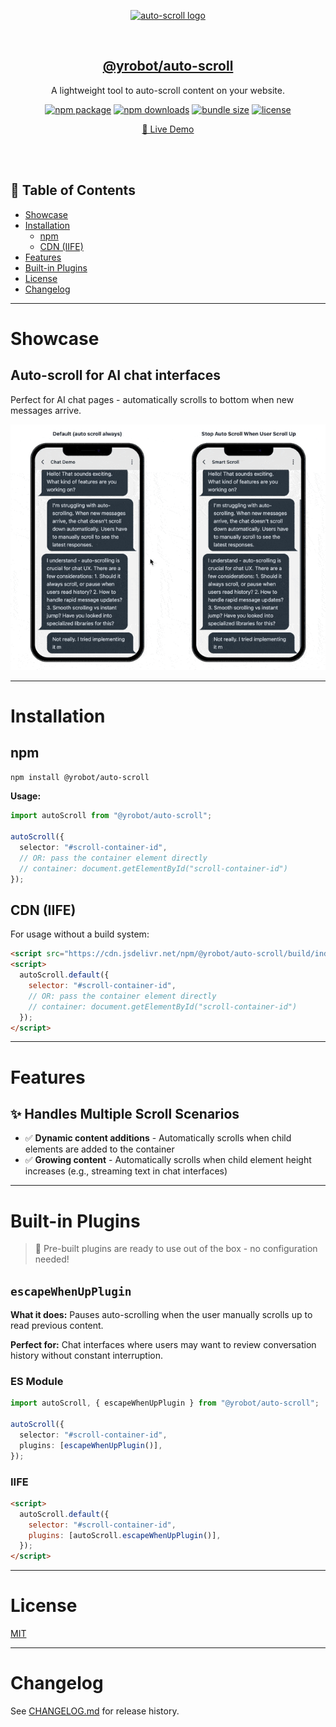 <p align="center">
  <a href="https://github.com/Yrobot/auto-scroll" target="_blank" rel="noopener noreferrer">
    <img width="180" src="https://images.yrobot.top/2024-01-04/auto-scroll-09-59-45.svg" alt="auto-scroll logo">
  </a>
</p>
<br/>
<h2 align="center">
  <a href="https://github.com/Yrobot/auto-scroll">@yrobot/auto-scroll</a>
</h2>
<p align="center">
 A lightweight tool to auto-scroll content on your website.
</p>
<p align="center">
  <a href="https://www.npmjs.com/package/@yrobot/auto-scroll"><img src="https://img.shields.io/npm/v/@yrobot/auto-scroll.svg" alt="npm package"></a>
  <a href="https://www.npmjs.com/package/@yrobot/auto-scroll"><img src="https://img.shields.io/npm/dm/@yrobot/auto-scroll.svg" alt="npm downloads"></a>
  <a href="https://bundlephobia.com/package/@yrobot/auto-scroll"><img src="https://img.shields.io/bundlephobia/minzip/@yrobot/auto-scroll" alt="bundle size"></a>
  <a href="https://github.com/Yrobot/auto-scroll/blob/master/LICENSE"><img src="https://img.shields.io/npm/l/@yrobot/auto-scroll.svg" alt="license"></a>
</p>
<p align="center">
  <a href="https://yrobot.github.io/auto-scroll">🚀 Live Demo</a>
</p>
<br/>

<br/>

## 📖 Table of Contents

- [Showcase](#showcase)
- [Installation](#installation)
  - [npm](#npm)
  - [CDN (IIFE)](#cdn-iife)
- [Features](#features)
- [Built-in Plugins](#built-in-plugins)
- [License](#license)
- [Changelog](#changelog)

---

# Showcase

## Auto-scroll for AI chat interfaces

Perfect for AI chat pages - automatically scrolls to bottom when new messages arrive.

[![demo](/readme/demo.gif)](https://yrobot.github.io/auto-scroll)

---

# Installation

## npm

```bash
npm install @yrobot/auto-scroll
```

**Usage:**

```ts
import autoScroll from "@yrobot/auto-scroll";

autoScroll({
  selector: "#scroll-container-id",
  // OR: pass the container element directly
  // container: document.getElementById("scroll-container-id")
});
```

## CDN (IIFE)

For usage without a build system:

```html
<script src="https://cdn.jsdelivr.net/npm/@yrobot/auto-scroll/build/index.iife.js"></script>
<script>
  autoScroll.default({
    selector: "#scroll-container-id",
    // OR: pass the container element directly
    // container: document.getElementById("scroll-container-id")
  });
</script>
```

---

# Features

## ✨ Handles Multiple Scroll Scenarios

- ✅ **Dynamic content additions** - Automatically scrolls when child elements are added to the container
- ✅ **Growing content** - Automatically scrolls when child element height increases (e.g., streaming text in chat interfaces)

---

# Built-in Plugins

> 🎁 Pre-built plugins are ready to use out of the box - no configuration needed!

## `escapeWhenUpPlugin`

**What it does:** Pauses auto-scrolling when the user manually scrolls up to read previous content.

**Perfect for:** Chat interfaces where users may want to review conversation history without constant interruption.

### ES Module

```ts
import autoScroll, { escapeWhenUpPlugin } from "@yrobot/auto-scroll";

autoScroll({
  selector: "#scroll-container-id",
  plugins: [escapeWhenUpPlugin()],
});
```

### IIFE

```html
<script>
  autoScroll.default({
    selector: "#scroll-container-id",
    plugins: [autoScroll.escapeWhenUpPlugin()],
  });
</script>
```

<!-- ## Customize plugins

```ts
import type { Plugin } from "@yrobot/auto-scroll";

const myPlugin: Plugin<{ name: string }> = ({ name }) => ({
  escapeHook: (elm) => true,
  onMount: (elm) => () => {},
  onUnmount: (elm) => {},
});
```

the plugin should return the an object includes `escapeHook`, `onMount`, `onUnmount` functions. -->

---

# License

[MIT](./LICENSE)

---

# Changelog

See [CHANGELOG.md](./CHANGELOG.md) for release history.
